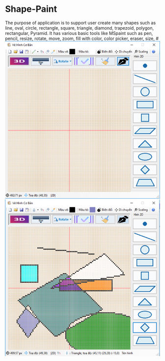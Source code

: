 # Shape-Paint
The purpose of application is to support user create many shapes such as line, oval, circle, rectangle, square, triangle, diamond, trapezoid, polygon, rectangular, Pyramid. It has various basic tools like MSpaint such as pen, pencil, resize, rotate, move, zoom, fill with color, color picker, eraser, size,
#<img src="https://raw.githubusercontent.com/hoangminh281/Shape-Paint/master/image-1.png" alt="screenshot"/>
<img src="https://raw.githubusercontent.com/hoangminh281/Shape-Paint/master/image-2.png" alt="screenshot"/>
